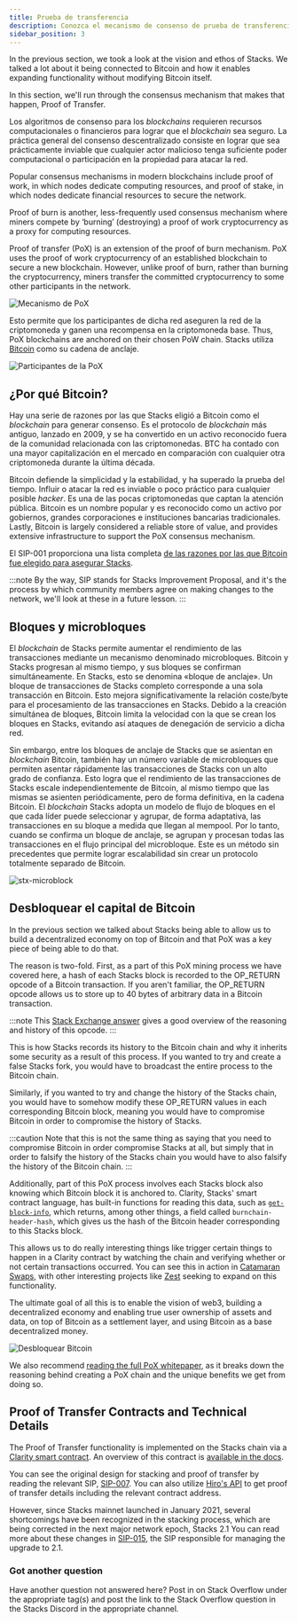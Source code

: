 ```yaml
---
title: Prueba de transferencia
description: Conozca el mecanismo de consenso de prueba de transferencia
sidebar_position: 3
---
```


In the previous section, we took a look at the vision and ethos of Stacks. We talked a lot about it being connected to Bitcoin and how it enables expanding functionality without modifying Bitcoin itself.

In this section, we'll run through the consensus mechanism that makes that happen, Proof of Transfer.

Los algoritmos de consenso para los *blockchains* requieren recursos computacionales o financieros para lograr que el *blockchain* sea seguro. La práctica general del consenso descentralizado consiste en lograr que sea prácticamente inviable que cualquier actor malicioso tenga suficiente poder computacional o participación en la propiedad para atacar la red.

Popular consensus mechanisms in modern blockchains include proof of work, in which nodes dedicate computing resources, and proof of stake, in which nodes dedicate financial resources to secure the network.

Proof of burn is another, less-frequently used consensus mechanism where miners compete by ‘burning’ (destroying) a proof of work cryptocurrency as a proxy for computing resources.

Proof of transfer (PoX) is an extension of the proof of burn mechanism. PoX uses the proof of work cryptocurrency of an established blockchain to secure a new blockchain. However, unlike proof of burn, rather than burning the cryptocurrency, miners transfer the committed cryptocurrency to some other participants in the network.

![Mecanismo de PoX](/img/pox-mechanism.png)

Esto permite que los participantes de dicha red aseguren la red de la criptomoneda  y ganen una recompensa en la criptomoneda base. Thus, PoX blockchains are anchored on their chosen PoW chain. Stacks utiliza [Bitcoin](#why-bitcoin) como su cadena de anclaje.

![Participantes de la PoX](/img/pox-participants.png)

## ¿Por qué Bitcoin?

Hay una serie de razones por las que Stacks eligió a Bitcoin como el *blockchain* para generar consenso. Es el protocolo de *blockchain* más antiguo, lanzado en 2009, y se ha convertido en un activo reconocido fuera de la comunidad relacionada con las criptomonedas. BTC ha contado con una mayor capitalización en el mercado en comparación con cualquier otra criptomoneda durante la última década.

Bitcoin defiende la simplicidad y la estabilidad, y ha superado la prueba del tiempo. Influir o atacar la red es inviable o poco práctico para cualquier posible *hacker*. Es una de las pocas criptomonedas que captan la atención pública. Bitcoin es un nombre popular y es reconocido como un activo por gobiernos, grandes corporaciones e instituciones bancarias tradicionales. Lastly, Bitcoin is largely considered a reliable store of value, and provides extensive infrastructure to support the PoX consensus mechanism.

El SIP-001 proporciona una lista completa [de las razones por las que Bitcoin fue elegido para asegurar Stacks](https://github.com/stacksgov/sips/blob/main/sips/sip-001/sip-001-burn-election.md).

:::note
By the way, SIP stands for Stacks Improvement Proposal, and it's the process by which community members agree on making changes to the network, we'll look at these in a future lesson.
:::

## Bloques y microbloques

El *blockchain* de Stacks permite aumentar el rendimiento de las transacciones mediante un mecanismo denominado microbloques. Bitcoin y Stacks progresan al mismo tiempo, y sus bloques se confirman simultáneamente. En Stacks, esto se denomina «bloque de anclaje». Un bloque de transacciones de Stacks completo corresponde a una sola transacción en Bitcoin. Esto mejora significativamente la relación coste/byte para el procesamiento de las transacciones en Stacks. Debido a la creación simultánea de bloques, Bitcoin limita la velocidad con la que se crean los bloques en Stacks, evitando así ataques de denegación de servicio a dicha red.

Sin embargo, entre los bloques de anclaje de Stacks que se asientan en *blockchain* Bitcoin, también hay un número variable de microbloques que permiten asentar rápidamente las transacciones de Stacks con un alto grado de confianza. Esto logra que el rendimiento de las transacciones de Stacks escale independientemente de Bitcoin, al mismo tiempo que las mismas se asienten periódicamente, pero de forma definitiva, en la cadena Bitcoin. El *blockchain* Stacks adopta un modelo de flujo de bloques en el que cada líder puede seleccionar y agrupar, de forma adaptativa, las transacciones en su bloque a medida que llegan al mempool. Por lo tanto, cuando se confirma un bloque de anclaje, se agrupan y procesan todas las transacciones en el flujo principal del microbloque. Este es un método sin precedentes que permite lograr escalabilidad sin crear un protocolo totalmente separado de Bitcoin.

![stx-microblock](/img/stx-microblocks.png)

## Desbloquear el capital de Bitcoin

In the previous section we talked about Stacks being able to allow us to build a decentralized economy on top of Bitcoin and that PoX was a key piece of being able to do that.

The reason is two-fold. First, as a part of this PoX mining process we have covered here, a hash of each Stacks block is recorded to the OP_RETURN opcode of a Bitcoin transaction. If you aren't familiar, the OP_RETURN opcode allows us to store up to 40 bytes of arbitrary data in a Bitcoin transaction.

:::note
This [Stack Exchange answer](https://bitcoin.stackexchange.com/questions/29554/explanation-of-what-an-op-return-transaction-looks-like) gives a good overview of the reasoning and history of this opcode.
:::

This is how Stacks records its history to the Bitcoin chain and why it inherits some security as a result of this process. If you wanted to try and create a false Stacks fork, you would have to broadcast the entire process to the Bitcoin chain.

Similarly, if you wanted to try and change the history of the Stacks chain, you would have to somehow modify these OP_RETURN values in each corresponding Bitcoin block, meaning you would have to compromise Bitcoin in order to compromise the history of Stacks.

:::caution
Note that this is not the same thing as saying that you need to compromise Bitcoin in order compromise Stacks at all, but simply that in order to falsify the history of the Stacks chain you would have to also falsify the history of the Bitcoin chain.
:::

Additionally, part of this PoX process involves each Stacks block also knowing which Bitcoin block it is anchored to. Clarity, Stacks' smart contract language, has built-in functions for reading this data, such as [`get-block-info`](https://docs.stacks.co/docs/write-smart-contracts/clarity-language/language-functions#get-block-info), which returns, among other things, a field called `burnchain-header-hash`, which gives us the hash of the Bitcoin header corresponding to this Stacks block.

This allows us to do really interesting things like trigger certain things to happen in a Clarity contract by watching the chain and verifying whether or not certain transactions occurred. You can see this in action in [Catamaran Swaps](https://docs.catamaranswaps.org/en/latest/catamaran.html), with other interesting projects like [Zest](https://www.zestprotocol.com/) seeking to expand on this functionality.

The ultimate goal of all this is to enable the vision of web3, building a decentralized economy and enabling true user ownership of assets and data, on top of Bitcoin as a settlement layer, and using Bitcoin as a base decentralized money.

![Desbloquear Bitcoin](/img/pox-unlocking-btc.png)

We also recommend [reading the full PoX whitepaper](https://community.stacks.org/pox), as it breaks down the reasoning behind creating a PoX chain and the unique benefits we get from doing so.

## Proof of Transfer Contracts and Technical Details

The Proof of Transfer functionality is implemented on the Stacks chain via a [Clarity smart contract](https://explorer.stacks.co/txid/0xfc878ab9c29f3d822a96ee73898000579bdf69619a174e748672eabfc7cfc589). An overview of this contract is [available in the docs](../clarity/noteworthy-contracts/stacking-contract.md).

You can see the original design for stacking and proof of transfer by reading the relevant SIP, [SIP-007](https://github.com/stacksgov/sips/blob/main/sips/sip-007/sip-007-stacking-consensus.md). You can also utilize [Hiro's API](https://docs.hiro.so/api#tag/Info/operation/get_pox_info) to get proof of transfer details including the relevant contract address.

However, since Stacks mainnet launched in January 2021, several shortcomings have been recognized in the stacking process, which are being corrected in the next major network epoch, Stacks 2.1 You can read more about these changes in [SIP-015](https://github.com/stacksgov/sips/blob/feat/sip-015/sips/sip-015/sip-015-network-upgrade.md), the SIP responsible for managing the upgrade to 2.1.

### Got another question

Have another question not answered here? Post in on Stack Overflow under the appropriate tag(s) and post the link to the Stack Overflow question in the Stacks Discord in the appropriate channel.
